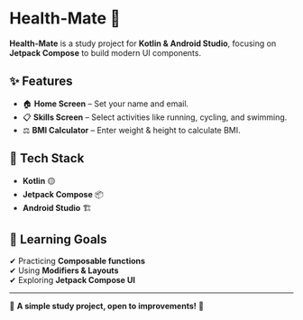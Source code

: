 # Health-Mate 📱  

**Health-Mate** is a study project for **Kotlin & Android Studio**, focusing on **Jetpack Compose** to build modern UI components.  

## ✨ Features  
- 🏠 **Home Screen** – Set your name and email.  
- 📋 **Skills Screen** – Select activities like running, cycling, and swimming.  
- ⚖ **BMI Calculator** – Enter weight & height to calculate BMI.  

## 🚀 Tech Stack  
- **Kotlin** 🟡  
- **Jetpack Compose** 📦  
- **Android Studio** 🏗  

## 🎯 Learning Goals  
✔ Practicing **Composable functions**  
✔ Using **Modifiers & Layouts**  
✔ Exploring **Jetpack Compose UI**  

---  

🔹 **A simple study project, open to improvements!** 🚀  
